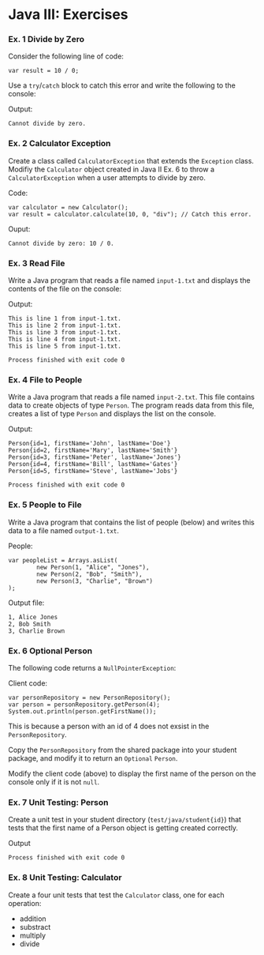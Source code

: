 # Java III: Exercises

### Ex. 1 Divide by Zero
Consider the following line of code:
```
var result = 10 / 0;
```
Use a `try`/`catch` block to catch this error and write the following to the console:

Output:
```
Cannot divide by zero.
```

### Ex. 2 Calculator Exception
Create a class called `CalculatorException` that extends the `Exception` class.  Modifiy the `Calculator`
object created in Java II Ex. 6 to throw a `CalculatorException` when a user attempts to divide by 
zero.  

Code:
```
var calculator = new Calculator();
var result = calculator.calculate(10, 0, "div"); // Catch this error.
```

Ouput:
```
Cannot divide by zero: 10 / 0.
```

### Ex. 3 Read File
Write a Java program that reads a file named `input-1.txt` and displays the contents of the file on the 
console:

Output:
```
This is line 1 from input-1.txt.
This is line 2 from input-1.txt.
This is line 3 from input-1.txt.
This is line 4 from input-1.txt.
This is line 5 from input-1.txt.

Process finished with exit code 0
```

### Ex. 4 File to People
Write a Java program that reads a file named `input-2.txt`.  This file contains data to create
objects of type `Person`.  The program reads data from this file, creates a list of type `Person` and
displays the list on the console.

Output:
```
Person{id=1, firstName='John', lastName='Doe'}
Person{id=2, firstName='Mary', lastName='Smith'}
Person{id=3, firstName='Peter', lastName='Jones'}
Person{id=4, firstName='Bill', lastName='Gates'}
Person{id=5, firstName='Steve', lastName='Jobs'}

Process finished with exit code 0
```

### Ex. 5 People to File
Write a Java program that contains the list of people (below) and writes this data to a file 
named `output-1.txt`.

People:
```
var peopleList = Arrays.asList(
        new Person(1, "Alice", "Jones"),
        new Person(2, "Bob", "Smith"),
        new Person(3, "Charlie", "Brown")
);
```

Output file:
```
1, Alice Jones
2, Bob Smith
3, Charlie Brown
```

### Ex. 6 Optional Person
The following code returns a `NullPointerException`:

Client code:
```
var personRepository = new PersonRepository();
var person = personRepository.getPerson(4);
System.out.println(person.getFirstName());
```

This is because a person with an id of 4 does not exsist in the `PersonRepository`.

Copy the `PersonRepository` from the shared package into your student package, and modify it to 
return an `Optional` `Person`.

Modify the client code (above) to display the first name of the person on the console only if it 
is not `null`.

### Ex. 7 Unit Testing: Person
Create a unit test in your student directory (`test/java/student{id}`) that tests that the first 
name of a Person object is getting created correctly.

Output
```
Process finished with exit code 0
```

### Ex. 8 Unit Testing: Calculator
Create a four unit tests that test the `Calculator` class, one for each operation:
- addition
- substract
- multiply
- divide
